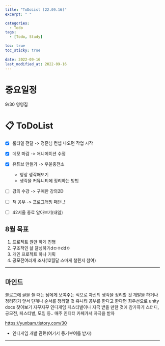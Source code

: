 ```yaml
---
title: "ToDoList [22.09.16]"
excerpt: " "

categories:
  - Todo
tags:
  - [Todo, Study]

toc: true
toc_sticky: true
 
date: 2022-09-16
last_modified_at: 2022-09-16 
---
```


# 중요일정

9/30 영영집

# 📋 ToDoList  

- [x] 룰타일 전달 -> 정훈님 컨셉 나오면 작업 시작
- [x] 데모 마감 -> 애니메이션 수정
- [x] 유튜브 만들기 -> 우울충전소
  - 영상 생각해보기
  - 생각을 커뮤니티에 정리하는 방법
- [ ] 강의 수강 -> 구매한 강의2D
- [ ] 책 공부 -> 프로그래밍 패턴..!
- [ ] 42서울 종료 알아보기(내일)


## 8월 목표  
  
1. 프로젝트 원만 하게 진행
2. 구조적인 삶 달성하기dㅁㅇddㅇ
3. 개인 프로젝트 하나 기획
4. 공모전여러개 조사(12월달 스마게 챌린지 참여)

---

## 마인드

블로그에 글을 쓸 때는 남에게 보여주는 식으로 자신의 생각을 정리할 것
개발을 하거나 정리하기 앞서 단계나 순서를 정리할 것
유니티 공부를 한다고 한다면 최우선으로 unity docs 찾아보기
자꾸자꾸 인디게임 페스티벌이나 자극 받을 만한 것에 참가하기
스터디, 공모전, 페스티벌, 모임 등..
매주 인디터 카페가서 자극을 받자

https://yunbam.tistory.com/30
- 인디게임 개발 관련(여기서 동기부여를 받자)

---
